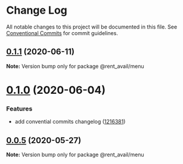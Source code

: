 # Change Log

All notable changes to this project will be documented in this file.
See [Conventional Commits](https://conventionalcommits.org) for commit guidelines.

## [0.1.1](https://github.com/rentalutions/elements/compare/@rent_avail/menu@0.1.0...@rent_avail/menu@0.1.1) (2020-06-11)

**Note:** Version bump only for package @rent_avail/menu





# [0.1.0](https://github.com/rentalutions/elements/compare/@rent_avail/menu@0.0.4...@rent_avail/menu@0.1.0) (2020-06-04)


### Features

* add convential commits changelog ([1216381](https://github.com/rentalutions/elements/commit/1216381d4e1bb8eb8dea4a2293a8bb84662195a9))





## [0.0.5](https://github.com/rentalutions/elements/compare/@rent_avail/menu@0.0.4...@rent_avail/menu@0.0.5) (2020-05-27)

**Note:** Version bump only for package @rent_avail/menu
